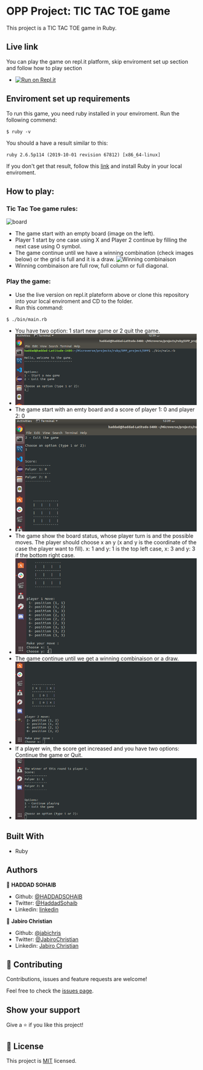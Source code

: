 # OPP Project: TIC TAC TOE game

This project is a TIC TAC TOE game in Ruby.

## Live link

You can play the game on repl.it platform, skip enviroment set up section and follow how to play section

- [![Run on Repl.it](https://repl.it/badge/github/HADDADSOHAIB/OPP)](https://repl.it/github/HADDADSOHAIB/OPP)

## Enviroment set up requirements

To run this game, you need ruby installed in your enviroment.
Run the following commend:

```
$ ruby -v
```

You should a have a result similar to this:

```
ruby 2.6.5p114 (2019-10-01 revision 67812) [x86_64-linux]
```

If you don't get that result, follow this [link](https://www.ruby-lang.org/en/documentation/installation/) and install Ruby in your local enviroment.

## How to play:

### Tic Tac Toe game rules:

![board](https://mathworld.wolfram.com/images/eps-gif/Tic-Tac-Toe_600.gif)

- The game start with an empty board (image on the left).
- Player 1 start by one case using X and Player 2 continue by filling the next case using O symbol.
- The game continue until we have a winning combination (check images below) or the grid is full and it is a draw.
  ![Winning combinaison](https://st3.depositphotos.com/4695643/13784/v/1600/depositphotos_137841074-stock-illustration-set-collection-of-tic-tac.jpg)
- Winning combinaison are full row, full column or full diagonal.

### Play the game:

- Use the live version on repl.it plateform above or clone this repository into your local enviroment and CD to the folder.
- Run this command:

```
$ ./bin/main.rb
```

- You have two option: 1 start new game or 2 quit the game.
- ![First image](./assets/1.png)
- The game start with an emty board and a score of player 1: 0 and player 2: 0
- ![Second image](./assets/2.png)
- The game show the board status, whose player turn is and the possible moves. The player should choose x an y (x and y is the coordinate of the case the player want to fill). x: 1 and y: 1 is the top left case, x: 3 and y: 3 if the bottom right case.
- ![third image](./assets/3.png)
- The game continue until we get a winning combinaison or a draw.
- ![fourth image](./assets/4.png)
- If a player win, the score get increased and you have two options: Continue the game or Quit.
- ![fifth image](./assets/5.png)

## Built With

- Ruby

## Authors

👤 **HADDAD SOHAIB**

- Github: [@HADDADSOHAIB](https://github.com/HADDADSOHAIB)
- Twitter: [@HaddadSohaib](https://twitter.com/HaddadSohaib)
- Linkedin: [linkedin](https://www.linkedin.com/in/sohaibhaddad/)

👤 **Jabiro Christian**

- Github: [@jabichris](https://github.com/jabichis)
- Twitter: [@JabiroChristian](https://twitter.com/JabiroChristian)
- Linkedin: [Jabiro Christian](https://www.linkedin.com/in/jabiro-christian-b01054115/)

## 🤝 Contributing

Contributions, issues and feature requests are welcome!

Feel free to check the [issues page](issues/).

## Show your support

Give a ⭐️ if you like this project!

## 📝 License

This project is [MIT](https://haddad-sohaib.mit-license.org/) licensed.
